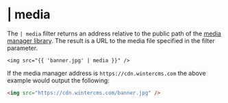 # | media

The `| media` filter returns an address relative to the public path of the [media manager library](../cms/mediamanager). The result is a URL to the media file specified in the filter parameter.

```twig
<img src="{{ 'banner.jpg' | media }}" />
```

If the media manager address is `https://cdn.wintercms.com` the above example would output the following:

```html
<img src="https://cdn.wintercms.com/banner.jpg" />
```
